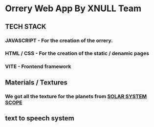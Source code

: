 # Orrery Web App By XNULL Team

## TECH STACK

### JAVASCRIPT - For the creation of the orrery.
### HTML / CSS - For the creation of the static / denamic pages
### VITE - Frontend framework

## Materials / Textures

### We got all the texture for the planets from [SOLAR SYSTEM SCOPE](https://www.solarsystemscope.com/textures/)


## text to speech system

